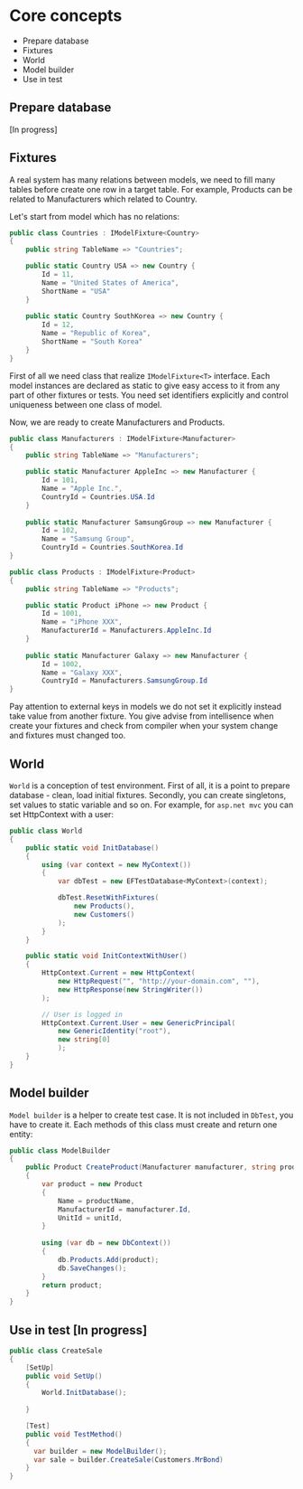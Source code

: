 # Core concepts

* Prepare database
* Fixtures
* World
* Model builder
* Use in test

## Prepare database

[In progress]

## Fixtures

A real system has many relations between models, we need to fill many tables before create one row in a target table. 
For example, Products can be related to Manufacturers which related to Country.

Let's start from model which has no relations: 

```cs
public class Countries : IModelFixture<Country>
{
    public string TableName => "Countries";

    public static Country USA => new Country {
        Id = 11,
        Name = "United States of America",
        ShortName = "USA"
    }
    
    public static Country SouthKorea => new Country {
        Id = 12,
        Name = "Republic of Korea",
        ShortName = "South Korea"
    }
}
```
First of all we need class that realize `IModelFixture<T>` interface. Each model instances are declared as static to give easy access to it from any part of other fixtures or tests. You need set identifiers explicitly and control uniqueness between one class of model.

Now, we are ready to create Manufacturers and Products.
```cs
public class Manufacturers : IModelFixture<Manufacturer>
{
    public string TableName => "Manufacturers";

    public static Manufacturer AppleInc => new Manufacturer {
        Id = 101,
        Name = "Apple Inc.",
        CountryId = Countries.USA.Id
    }
    
    public static Manufacturer SamsungGroup => new Manufacturer {
        Id = 102,
        Name = "Samsung Group",
        CountryId = Countries.SouthKorea.Id    
}

public class Products : IModelFixture<Product>
{
    public string TableName => "Products";

    public static Product iPhone => new Product {
        Id = 1001,
        Name = "iPhone XXX",
        ManufacturerId = Manufacturers.AppleInc.Id
    }
    
    public static Manufacturer Galaxy => new Manufacturer {
        Id = 1002,
        Name = "Galaxy XXX",
        CountryId = Manufacturers.SamsungGroup.Id    
}
```
Pay attention to external keys in models we do not set it explicitly instead take value from another fixture. You give advise from  intellisence when create your fixtures and check from compiler when your system change and fixtures must changed too.

## World

`World` is a conception of test environment. First of all, it is a point to prepare database - clean, load initial fixtures.
Secondly, you can create singletons, set values to static variable and so on. For example, for `asp.net mvc` you can set HttpContext 
with a user:

```cs
public class World
{
    public static void InitDatabase()
    {
        using (var context = new MyContext())
        {
            var dbTest = new EFTestDatabase<MyContext>(context);

            dbTest.ResetWithFixtures(
                new Products(),
                new Customers()
            );
        }
    }

    public static void InitContextWithUser()
    {
        HttpContext.Current = new HttpContext(
            new HttpRequest("", "http://your-domain.com", ""),
            new HttpResponse(new StringWriter())
        );

        // User is logged in
        HttpContext.Current.User = new GenericPrincipal(
            new GenericIdentity("root"),
            new string[0]
            );
    }
}
```

## Model builder

`Model builder` is a helper to create test case. It is not included in `DbTest`, you have to create it. Each methods of this class must 
create and return one entity:

```cs
public class ModelBuilder 
{
    public Product CreateProduct(Manufacturer manufacturer, string productName, Unit unit)
    {
        var product = new Product
        {
            Name = productName,
            ManufacturerId = manufacturer.Id,
            UnitId = unitId,            
        }
        
        using (var db = new DbContext())
        {
            db.Products.Add(product);
            db.SaveChanges();
        }
        return product;
    }
}
```

## Use in test [In progress]

```cs
public class CreateSale
{
    [SetUp]
    public void SetUp()
    {
        World.InitDatabase();
       
    }

    [Test]
    public void TestMethod()
    {
      var builder = new ModelBuilder();
      var sale = builder.CreateSale(Customers.MrBond)
    }
}
```
